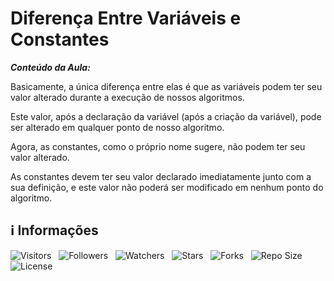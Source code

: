 <!-- Título -->
# Diferença Entre Variáveis e Constantes

***Conteúdo da Aula:***

Basicamente, a única diferença entre elas é que as variáveis podem ter seu valor alterado durante a execução de nossos algoritmos.

Este valor, após a declaração da variável (após a criação da variável), pode ser alterado em qualquer ponto de nosso algoritmo.

Agora, as constantes, como o próprio nome sugere, não podem ter seu valor alterado.

As constantes devem ter seu valor declarado imediatamente junto com a sua definição, e este valor não poderá ser modificado em nenhum ponto do algoritmo.

<!-- Information -->
## &#8505; Informações

![Visitors](https://api.visitorbadge.io/api/visitors?path=Devsgeeknerd%2Fcla-dif-ent-var-con-var-con-tip-dad-log-par-pro-com-bas&label=Visitantes&labelColor=%23f9e64f&countColor=%23008000&style=plastic "Total de Visitas")
&nbsp;
![Followers](https://img.shields.io/github/followers/Devsgeeknerd?style=p&label=Seguidores&labelColor=f9e64f&color=008000 "Total de Seguidores")
&nbsp;
![Watchers](https://img.shields.io/github/watchers/Devsgeeknerd/cla-dif-ent-var-con-var-con-tip-dad-log-par-pro-com-bas?style=p&label=Observadores&labelColor=f9e64f&color=008000 "Total de Observadores")
&nbsp;
![Stars](https://img.shields.io/github/stars/Devsgeeknerd/cla-dif-ent-var-con-var-con-tip-dad-log-par-pro-com-bas?style=p&label=Estrelas&labelColor=f9e64f&color=008000 "Total de Estrelas")
&nbsp;
![Forks](https://img.shields.io/github/forks/Devsgeeknerd/cla-dif-ent-var-con-var-con-tip-dad-log-par-pro-com-bas?style=p&label=Bifurcações&labelColor=f9e64f&color=008000 "Total de Bifurcações")
&nbsp;
![Repo Size](https://img.shields.io/github/repo-size/Devsgeeknerd/cla-dif-ent-var-con-var-con-tip-dad-log-par-pro-com-bas?style=p&label=Tamanho&labelColor=f9e64f&color=008000& "Tamanho do Repositório")
&nbsp;
![License](https://img.shields.io/github/license/Devsgeeknerd/cla-dif-ent-var-con-var-con-tip-dad-log-par-pro-com-bas?style=p&label=Licença&labelColor=f9e64f&color=008000 "Licença do Repositório")
